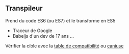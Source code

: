## Transpileur

Prend du code ES6 (ou ES7) et le transforme en ES5

* Traceur de Google
* Babeljs d'un dev de 17 ans ...

Vérifier la cible avec la [table de compatibilité](https://kangax.github.io/compat-table/es6/) ou [caniuse](caniuse.com)
